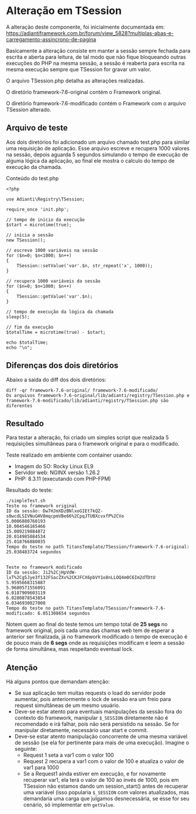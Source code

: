 # Alteração em TSession

A alteração deste componente, foi inicialmente documentada em: https://adiantiframework.com.br/forum/view_5828?multiplas-abas-e-carregamento-assincrono-de-pagina

Basicamente a alteração consiste em manter a sessão sempre fechada para escrita e aberta para leitura, de tal modo que não fique bloqueando outras execuções do PHP na mesma sessão, a sessão é reaberta para escrita na mesma execução sempre que TSession for gravar um valor.

O arquivo TSession.php detalha as alterações realizadas.

O diretório framework-7.6-original contém o Framework original.

O diretório framework-7.6-modificado contém o Framework com o arquivo TSession alterado.

## Arquivo de teste

Aos dois diretórios foi adicionado um arquivo chamado test.php para similar uma requisição de aplicação. Esse arquivo escreve e recupera 1000 valores na sessão, depois aguarda 5 segundos simulando o tempo de execução de alguma lógica da aplicação, ao final ele mostra o calculo do tempo de execução da chamada.

Conteúdo do test.php

```
<?php

use Adianti\Registry\TSession;

require_once 'init.php';

// tempo de inicio da execução
$start = microtime(true);

// inicia a sessão
new TSession();

// escreve 1000 variáveis na sessão
for ($n=0; $n<1000; $n++)
{
    TSession::setValue('var'.$n, str_repeat('x', 1000));
}

// recupera 1000 variáveis da sessão
for ($n=0; $n<1000; $n++)
{
    TSession::getValue('var'.$n);
}

// tempo de execução da lógica da chamada
sleep(5);

// fim da execução
$totalTime = microtime(true) - $start;

echo $totalTime;
echo "\n";
```

## Diferenças dos dois diretórios

Abaixo a saída do diff dos dois diretórios:

```
diff -qr framework-7.6-original/ framework-7.6-modificado/
Os arquivos framework-7.6-original/lib/adianti/registry/TSession.php e framework-7.6-modificado/lib/adianti/registry/TSession.php são diferentes
```

## Resultado

Para testar a alteração, foi criado um simples script que realizada 5 requisições simultâneas para o framework original e para o modificado.

Teste realizado em ambiente com container usando:

* Imagem do SO: Rocky Linux EL9
* Servidor web: NGINX versão 1.26.2
* PHP: 8.3.11 (executando com PHP-FPM)

Resultado do teste:

```
./simpleTest.sh
Teste no framework original
ID da sessão: Dw7HJmXDzBNlxoGIEt7kQZ-s0wcdLSIVNuGHV8mqcpmVBe66%2CpqJTUBXcvxfP%2CVo
5.0006880760193
10.004546165466
15.009219884872
20.014985084534
25.018766880035
Tempo do teste no path TitansTemplate/TSession/framework-7.6-original: 25.038483724 segundos


Teste no framework modificado
ID da sessão: Ji2%2CjHpVdW-lxT%2Cg5Jye3f132FSacZXv%2CKJFCX6pbVY1o8nLLOQ4m0C6Im2dTDtU
5.9595668315887
5.9680571556091
6.0187909603119
6.0280878543854
6.0346930027008
Tempo do teste no path TitansTemplate/TSession/framework-7.6-modificado: 6.051308654 segundos

```

Notem quem ao final do teste temos um tempo total de **25 segs** no framework original, pois cada uma das chamas web tem de esperar a anterior ser finalizada, já no framework modificado o tempo de execução é de pouco mais de **6 segs** onde as requisições modificam e leem a sessão de forma simultânea, mas respeitando eventual lock.

## Atenção

Há alguns pontos que demandam atenção:

* Se sua aplicação tem muitas requests o load do servidor pode aumentar, pois anteriormente o lock de sessão era um freio para request simultâneas de um mesmo usuário.
* Deve-se estar atento para eventuais manipulações da sessão fora do contexto do framework, manipular `$_SESSION` diretamente não é recomendado e irá falhar, pois não será persistido na sessão. Se for manipular diretamente, necessário usar start e commit.
* Deve-se estar atento manipulação concorrente de uma mesma variável de sessão (se ela for pertinente para mais de uma execução). Imagine o seguinte:
  * Request 1 seta a var1 com o valor 100
  * Request 2 recupera a var1 com o valor de 100 e atualiza o valor de var1 para 1000
  * Se a Request1 ainda estiver em execução, e for novamente recuperar var1, ela terá o valor de 100 ao invés de 1000, pois em TSession não estamos dando um session_start() antes de recuperar uma variável (isso popularia `$_SESSION` com valores atualizados, mas demandaria uma carga que julgamos desnecessária, se esse for seu cenário, só implementar em `getValue`.
